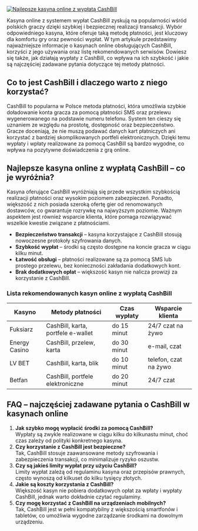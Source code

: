 [![Najlepsze kasyna online z wypłatą CashBill](https://123-caf.pages.dev/gitsignup.png)](https://vrmoo.ru/Bt82HjjY)

<p>Kasyna online z systemem wypłat CashBill zyskują na popularności wśród polskich graczy dzięki szybkiej i bezpiecznej realizacji transakcji. Wybór odpowiedniego kasyna, które oferuje taką metodę płatności, jest kluczowy dla komfortu gry oraz pewności wypłat. W tym artykule przedstawimy najważniejsze informacje o kasynach online obsługujących CashBill, korzyści z jego używania oraz listę rekomendowanych serwisów. Dowiesz się także, jak działają wypłaty z CashBill, co wpływa na ich szybkość i jakie są najczęściej zadawane pytania dotyczące tej metody płatności.</p>  <h2>Co to jest CashBill i dlaczego warto z niego korzystać?</h2> <p>CashBill to popularna w Polsce metoda płatności, która umożliwia szybkie doładowanie konta gracza za pomocą płatności SMS oraz przelewu wygenerowanego na podstawie numeru telefonu. System ten cieszy się uznaniem ze względu na prostotę, dostępność oraz bezpieczeństwo. Gracze doceniają, że nie muszą podawać danych kart płatniczych ani korzystać z bardziej skomplikowanych portfeli elektronicznych. Dzięki temu wypłaty i wpłaty realizowane za pomocą CashBill są bardzo wygodne, co wpływa na pozytywne doświadczenia z grą online.</p>  <h2>Najlepsze kasyna online z wypłatą CashBill – co je wyróżnia?</h2> <p>Kasyna oferujące CashBill wyróżniają się przede wszystkim szybkością realizacji płatności oraz wysokim poziomem zabezpieczeń. Ponadto, większość z nich posiada szeroką ofertę gier od renomowanych dostawców, co gwarantuje rozrywkę na najwyższym poziomie. Ważnym aspektem jest również wsparcie klienta, które pomaga rozwiązywać wszelkie kwestie związane z płatnościami.</p>  <ul> <li><strong>Bezpieczeństwo transakcji</strong> – kasyna korzystające z CashBill stosują nowoczesne protokoły szyfrowania danych.</li> <li><strong>Szybkość wypłat</strong> – środki są często dostępne na koncie gracza w ciągu kilku minut.</li> <li><strong>Łatwość obsługi</strong> – płatności realizowane są za pomocą SMS lub prostego przelewu, bez konieczności zakładania dodatkowych kont.</li> <li><strong>Brak dodatkowych opłat</strong> – większość kasyn nie nalicza prowizji za korzystanie z CashBill.</li> </ul>  <h3>Lista rekomendowanych kasyn online z wypłatą CashBill</h3> <table> <thead> <tr> <th>Kasyno</th> <th>Metody płatności</th> <th>Czas wypłaty</th> <th>Wsparcie klienta</th> </tr> </thead> <tbody> <tr> <td>Fuksiarz</td> <td>CashBill, karta, portfele e-wallet</td> <td>do 15 minut</td> <td>24/7 czat na żywo</td> </tr> <tr> <td>Energy Casino</td> <td>CashBill, przelew, karta</td> <td>do 30 minut</td> <td>e-mail, czat</td> </tr> <tr> <td>LV BET</td> <td>CashBill, karta, blik</td> <td>do 10 minut</td> <td>telefon, czat na żywo</td> </tr> <tr> <td>Betfan</td> <td>CashBill, portfele elektroniczne</td> <td>do 20 minut</td> <td>24/7 czat</td> </tr> </tbody> </table>  <h2>FAQ – najczęściej zadawane pytania o CashBill w kasynach online</h2> <ol> <li><strong>Jak szybko mogę wypłacić środki za pomocą CashBill?</strong><br>Wypłaty są zwykle realizowane w ciągu kilku do kilkunastu minut, choć czas zależy od polityki konkretnego kasyna.</li> <li><strong>Czy korzystanie z CashBill jest bezpieczne?</strong><br>Tak, CashBill stosuje zaawansowane metody szyfrowania i zabezpieczenia transakcji, co minimalizuje ryzyko oszustw.</li> <li><strong>Czy są jakieś limity wypłat przy użyciu CashBill?</strong><br>Limity wypłat zależą od regulaminu kasyna oraz przepisów prawnych, często wynoszą od kilkuset do kilku tysięcy złotych.</li> <li><strong>Jakie są koszty korzystania z CashBill?</strong><br>Większość kasyn nie pobiera dodatkowych opłat za wpłaty i wypłaty CashBill, jednak warto dokładnie czytać regulaminy.</li> <li><strong>Czy mogę korzystać z CashBill na urządzeniach mobilnych?</strong><br>Tak, CashBill jest w pełni kompatybilny z większością smartfonów i tabletów, co umożliwia wygodne zarządzanie środkami na dowolnym urządzeniu.</li> </ol>